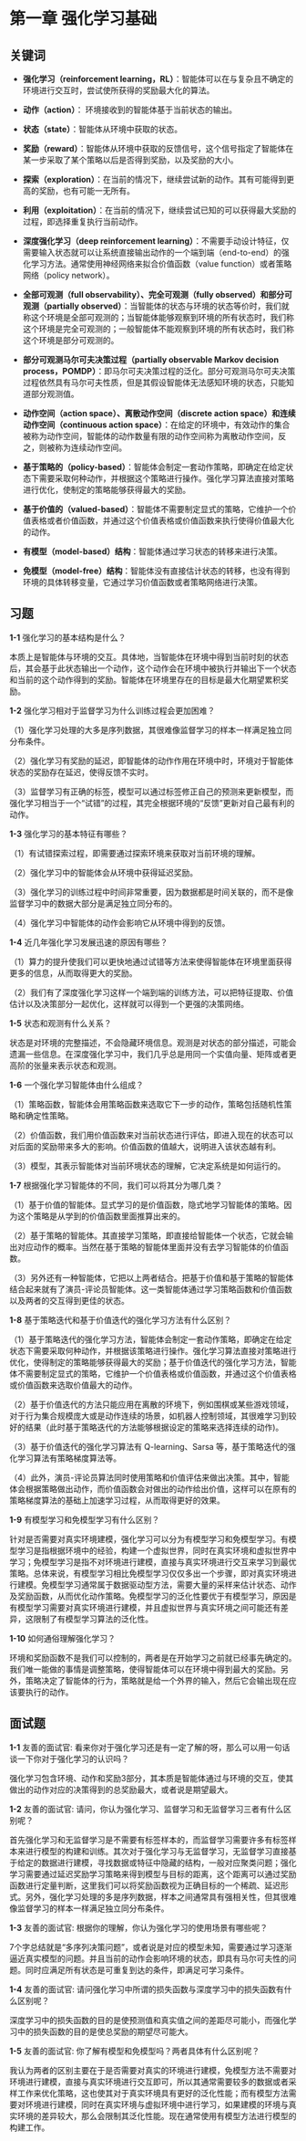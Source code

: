 # 第一章 强化学习基础 

## 关键词

- **强化学习（reinforcement learning，RL）**：智能体可以在与复杂且不确定的环境进行交互时，尝试使所获得的奖励最大化的算法。

- **动作（action）**： 环境接收到的智能体基于当前状态的输出。

- **状态（state）**：智能体从环境中获取的状态。

- **奖励（reward）**：智能体从环境中获取的反馈信号，这个信号指定了智能体在某一步采取了某个策略以后是否得到奖励，以及奖励的大小。

- **探索（exploration）**：在当前的情况下，继续尝试新的动作。其有可能得到更高的奖励，也有可能一无所有。

- **利用（exploitation）**：在当前的情况下，继续尝试已知的可以获得最大奖励的过程，即选择重复执行当前动作。

- **深度强化学习（deep reinforcement learning）**：不需要手动设计特征，仅需要输入状态就可以让系统直接输出动作的一个端到端（end-to-end）的强化学习方法。通常使用神经网络来拟合价值函数（value function）或者策略网络（policy network）。

- **全部可观测（full observability）、完全可观测（fully observed）和部分可观测（partially observed）**：当智能体的状态与环境的状态等价时，我们就称这个环境是全部可观测的；当智能体能够观察到环境的所有状态时，我们称这个环境是完全可观测的；一般智能体不能观察到环境的所有状态时，我们称这个环境是部分可观测的。

- **部分可观测马尔可夫决策过程（partially observable Markov decision process，POMDP）**：即马尔可夫决策过程的泛化。部分可观测马尔可夫决策过程依然具有马尔可夫性质，但是其假设智能体无法感知环境的状态，只能知道部分观测值。

- **动作空间（action space）、离散动作空间（discrete action space）和连续动作空间（continuous action space）**：在给定的环境中，有效动作的集合被称为动作空间，智能体的动作数量有限的动作空间称为离散动作空间，反之，则被称为连续动作空间。

- **基于策略的（policy-based）**：智能体会制定一套动作策略，即确定在给定状态下需要采取何种动作，并根据这个策略进行操作。强化学习算法直接对策略进行优化，使制定的策略能够获得最大的奖励。

- **基于价值的（valued-based）**：智能体不需要制定显式的策略，它维护一个价值表格或者价值函数，并通过这个价值表格或价值函数来执行使得价值最大化的动作。

- **有模型（model-based）结构**：智能体通过学习状态的转移来进行决策。

- **免模型（model-free）结构**：智能体没有直接估计状态的转移，也没有得到环境的具体转移变量，它通过学习价值函数或者策略网络进行决策。


## 习题

**1-1** 强化学习的基本结构是什么？

本质上是智能体与环境的交互。具体地，当智能体在环境中得到当前时刻的状态后，其会基于此状态输出一个动作，这个动作会在环境中被执行并输出下一个状态和当前的这个动作得到的奖励。智能体在环境里存在的目标是最大化期望累积奖励。

**1-2** 强化学习相对于监督学习为什么训练过程会更加困难？

（1）强化学习处理的大多是序列数据，其很难像监督学习的样本一样满足独立同分布条件。
  
（2）强化学习有奖励的延迟，即智能体的动作作用在环境中时，环境对于智能体状态的奖励存在延迟，使得反馈不实时。
    
（3）监督学习有正确的标签，模型可以通过标签修正自己的预测来更新模型，而强化学习相当于一个“试错”的过程，其完全根据环境的“反馈”更新对自己最有利的动作。

**1-3** 强化学习的基本特征有哪些？

（1）有试错探索过程，即需要通过探索环境来获取对当前环境的理解。
  
（2）强化学习中的智能体会从环境中获得延迟奖励。
  
（3）强化学习的训练过程中时间非常重要，因为数据都是时间关联的，而不是像监督学习中的数据大部分是满足独立同分布的。
    
（4）强化学习中智能体的动作会影响它从环境中得到的反馈。

**1-4** 近几年强化学习发展迅速的原因有哪些？

（1）算力的提升使我们可以更快地通过试错等方法来使得智能体在环境里面获得更多的信息，从而取得更大的奖励。
  
（2）我们有了深度强化学习这样一个端到端的训练方法，可以把特征提取、价值估计以及决策部分一起优化，这样就可以得到一个更强的决策网络。

**1-5** 状态和观测有什么关系？

状态是对环境的完整描述，不会隐藏环境信息。观测是对状态的部分描述，可能会遗漏一些信息。在深度强化学习中，我们几乎总是用同一个实值向量、矩阵或者更高阶的张量来表示状态和观测。

**1-6** 一个强化学习智能体由什么组成？

（1）策略函数，智能体会用策略函数来选取它下一步的动作，策略包括随机性策略和确定性策略。
  
（2）价值函数，我们用价值函数来对当前状态进行评估，即进入现在的状态可以对后面的奖励带来多大的影响。价值函数的值越大，说明进入该状态越有利。
  
（3）模型，其表示智能体对当前环境状态的理解，它决定系统是如何运行的。

**1-7** 根据强化学习智能体的不同，我们可以将其分为哪几类？

（1）基于价值的智能体。显式学习的是价值函数，隐式地学习智能体的策略。因为这个策略是从学到的价值函数里面推算出来的。

（2）基于策略的智能体。其直接学习策略，即直接给智能体一个状态，它就会输出对应动作的概率。当然在基于策略的智能体里面并没有去学习智能体的价值函数。
  
（3）另外还有一种智能体，它把以上两者结合。把基于价值和基于策略的智能体结合起来就有了演员-评论员智能体。这一类智能体通过学习策略函数和价值函数以及两者的交互得到更佳的状态。

**1-8** 基于策略迭代和基于价值迭代的强化学习方法有什么区别？

（1）基于策略迭代的强化学习方法，智能体会制定一套动作策略，即确定在给定状态下需要采取何种动作，并根据该策略进行操作。强化学习算法直接对策略进行优化，使得制定的策略能够获得最大的奖励；基于价值迭代的强化学习方法，智能体不需要制定显式的策略，它维护一个价值表格或价值函数，并通过这个价值表格或价值函数来选取价值最大的动作。
  
（2）基于价值迭代的方法只能应用在离散的环境下，例如围棋或某些游戏领域，对于行为集合规模庞大或是动作连续的场景，如机器人控制领域，其很难学习到较好的结果（此时基于策略迭代的方法能够根据设定的策略来选择连续的动作)。
  
（3）基于价值迭代的强化学习算法有 Q-learning、Sarsa 等，基于策略迭代的强化学习算法有策略梯度算法等。
    
（4）此外，演员-评论员算法同时使用策略和价值评估来做出决策。其中，智能体会根据策略做出动作，而价值函数会对做出的动作给出价值，这样可以在原有的策略梯度算法的基础上加速学习过程，从而取得更好的效果。

**1-9** 有模型学习和免模型学习有什么区别？

针对是否需要对真实环境建模，强化学习可以分为有模型学习和免模型学习。有模型学习是指根据环境中的经验，构建一个虚拟世界，同时在真实环境和虚拟世界中学习；免模型学习是指不对环境进行建模，直接与真实环境进行交互来学习到最优策略。总体来说，有模型学习相比免模型学习仅仅多出一个步骤，即对真实环境进行建模。免模型学习通常属于数据驱动型方法，需要大量的采样来估计状态、动作及奖励函数，从而优化动作策略。免模型学习的泛化性要优于有模型学习，原因是有模型学习需要对真实环境进行建模，并且虚拟世界与真实环境之间可能还有差异，这限制了有模型学习算法的泛化性。

**1-10** 如何通俗理解强化学习？

环境和奖励函数不是我们可以控制的，两者是在开始学习之前就已经事先确定的。我们唯一能做的事情是调整策略，使得智能体可以在环境中得到最大的奖励。另外，策略决定了智能体的行为，策略就是给一个外界的输入，然后它会输出现在应该要执行的动作。


## 面试题

**1-1** 友善的面试官: 看来你对于强化学习还是有一定了解的呀，那么可以用一句话谈一下你对于强化学习的认识吗？

强化学习包含环境、动作和奖励3部分，其本质是智能体通过与环境的交互，使其做出的动作对应的决策得到的总奖励最大，或者说是期望最大。

**1-2** 友善的面试官: 请问，你认为强化学习、监督学习和无监督学习三者有什么区别呢？

首先强化学习和无监督学习是不需要有标签样本的，而监督学习需要许多有标签样本来进行模型的构建和训练。其次对于强化学习与无监督学习，无监督学习直接基于给定的数据进行建模，寻找数据或特征中隐藏的结构，一般对应聚类问题；强化学习需要通过延迟奖励学习策略来得到模型与目标的距离，这个距离可以通过奖励函数进行定量判断，这里我们可以将奖励函数视为正确目标的一个稀疏、延迟形式。另外，强化学习处理的多是序列数据，样本之间通常具有强相关性，但其很难像监督学习的样本一样满足独立同分布条件。

**1-3** 友善的面试官: 根据你的理解，你认为强化学习的使用场景有哪些呢？

7个字总结就是“多序列决策问题”，或者说是对应的模型未知，需要通过学习逐渐逼近真实模型的问题。并且当前的动作会影响环境的状态，即具有马尔可夫性的问题。同时应满足所有状态是可重复到达的条件，即满足可学习条件。

**1-4** 友善的面试官: 请问强化学习中所谓的损失函数与深度学习中的损失函数有什么区别呢？

深度学习中的损失函数的目的是使预测值和真实值之间的差距尽可能小，而强化学习中的损失函数的目的是使总奖励的期望尽可能大。

**1-5** 友善的面试官: 你了解有模型和免模型吗？两者具体有什么区别呢？

我认为两者的区别主要在于是否需要对真实的环境进行建模，免模型方法不需要对环境进行建模，直接与真实环境进行交互即可，所以其通常需要较多的数据或者采样工作来优化策略，这也使其对于真实环境具有更好的泛化性能；而有模型方法需要对环境进行建模，同时在真实环境与虚拟环境中进行学习，如果建模的环境与真实环境的差异较大，那么会限制其泛化性能。现在通常使用有模型方法进行模型的构建工作。
